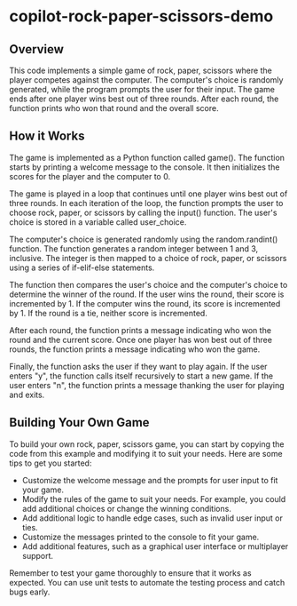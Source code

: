 # copilot-rock-paper-scissors-demo

## Overview
This code implements a simple game of rock, paper, scissors where the player competes against the computer. The computer's choice is randomly generated, while the program prompts the user for their input. The game ends after one player wins best out of three rounds. After each round, the function prints who won that round and the overall score.

## How it Works
The game is implemented as a Python function called game(). The function starts by printing a welcome message to the console. It then initializes the scores for the player and the computer to 0.

The game is played in a loop that continues until one player wins best out of three rounds. In each iteration of the loop, the function prompts the user to choose rock, paper, or scissors by calling the input() function. The user's choice is stored in a variable called user_choice.

The computer's choice is generated randomly using the random.randint() function. The function generates a random integer between 1 and 3, inclusive. The integer is then mapped to a choice of rock, paper, or scissors using a series of if-elif-else statements.

The function then compares the user's choice and the computer's choice to determine the winner of the round. If the user wins the round, their score is incremented by 1. If the computer wins the round, its score is incremented by 1. If the round is a tie, neither score is incremented.

After each round, the function prints a message indicating who won the round and the current score. Once one player has won best out of three rounds, the function prints a message indicating who won the game.

Finally, the function asks the user if they want to play again. If the user enters "y", the function calls itself recursively to start a new game. If the user enters "n", the function prints a message thanking the user for playing and exits.

## Building Your Own Game
To build your own rock, paper, scissors game, you can start by copying the code from this example and modifying it to suit your needs. Here are some tips to get you started:

* Customize the welcome message and the prompts for user input to fit your game.
* Modify the rules of the game to suit your needs. For example, you could add additional choices or change the winning conditions.
* Add additional logic to handle edge cases, such as invalid user input or ties.
* Customize the messages printed to the console to fit your game.
* Add additional features, such as a graphical user interface or multiplayer support.

Remember to test your game thoroughly to ensure that it works as expected. You can use unit tests to automate the testing process and catch bugs early.
